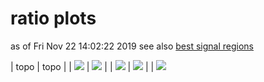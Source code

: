 # ratio plots
as of Fri Nov 22 14:02:22 2019
see also [best signal regions](bestSRs)

| topo | topo |
| <img src="https://smodels.github.io/ratioplots/ratio_THSCPM6.png" /> | <img src="https://smodels.github.io/ratioplots/ratio_THSCPM8.png" /> |
| <img src="https://smodels.github.io/ratioplots/ratio_THSCPM4.png" /> | <img src="https://smodels.github.io/ratioplots/ratio_THSCPM5.png" /> |
| <img src="https://smodels.github.io/ratioplots/ratio_THSCPM3.png" /> 